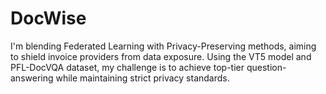 # DocWise
I'm blending Federated Learning with Privacy-Preserving methods, aiming to shield invoice providers from data exposure. Using the VT5 model and PFL-DocVQA dataset, my challenge is to achieve top-tier question-answering while maintaining strict privacy standards.
